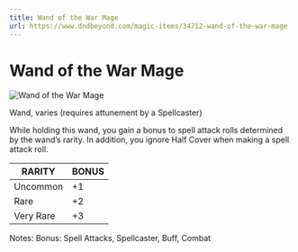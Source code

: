 ```yaml
---
title: Wand of the War Mage
url: https://www.dndbeyond.com/magic-items/34712-wand-of-the-war-mage
---
```


# Wand of the War Mage

![Wand of the War Mage](wand-of-the-war-mage.png)

Wand, varies (requires attunement by a Spellcaster)

While holding this wand, you gain a bonus to spell attack rolls determined by the wand’s rarity. In addition, you ignore Half Cover when making a spell attack roll.


| RARITY | BONUS |
|---|---|
| Uncommon | +1 |
| Rare | +2 |
| Very Rare | +3 |

Notes: Bonus: Spell Attacks, Spellcaster, Buff, Combat